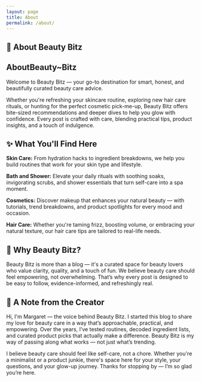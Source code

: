 ```yaml
---
layout: page
title: About
permalink: /about/
---
```


## 💖 About Beauty Bitz
<h2>About<span style="font-weight: bold; font-family: $helveticaNeue;">Beauty~Bitz</span></h2>

Welcome to Beauty Bitz — your go-to destination for smart, honest, and beautifully curated beauty care advice.

Whether you're refreshing your skincare routine, exploring new hair care rituals, or hunting for the perfect cosmetic pick-me-up, Beauty Bitz offers bite-sized recommendations and deeper dives to help you glow with confidence. Every post is crafted with care, blending practical tips, product insights, and a touch of indulgence.

## ✨ What You'll Find Here
**Skin Care:** From hydration hacks to ingredient breakdowns, we help you build routines that work for your skin type and lifestyle.

**Bath and Shower:** Elevate your daily rituals with soothing soaks, invigorating scrubs, and shower essentials that turn self-care into a spa moment.

**Cosmetics:** Discover makeup that enhances your natural beauty — with tutorials, trend breakdowns, and product spotlights for every mood and occasion.

**Hair Care:** Whether you're taming frizz, boosting volume, or embracing your natural texture, our hair care tips are tailored to real-life needs.

## 🌸 Why Beauty Bitz?
Beauty Bitz is more than a blog — it's a curated space for beauty lovers who value clarity, quality, and a touch of fun. We believe beauty care should feel empowering, not overwhelming. That’s why every post is designed to be easy to follow, evidence-informed, and refreshingly real.

## 💬 A Note from the Creator
Hi, I'm Margaret — the voice behind Beauty Bitz. I started this blog to share my love for beauty care in a way that’s approachable, practical, and empowering. Over the years, I’ve tested routines, decoded ingredient lists, and curated product picks that actually make a difference. Beauty Bitz is my way of passing along what works — not just what’s trending.

I believe beauty care should feel like self-care, not a chore. Whether you're a minimalist or a product junkie, there's space here for your style, your questions, and your glow-up journey. Thanks for stopping by — I’m so glad you’re here.

<style>
  @media only screen and (min-width: 820px) and (max-width: 2000px) {
  /* Indent Content  */  
  .site-name {
    margin-top: -10px;
  }  

 .page {
    width: 800px;
    margin-left: 100px;
    margin-right: 50px;
  }

  } /*End Desktop */

   @media only screen and (max-width: 780px) { 
    .page {
    margin-left: 15px;
    margin-right: 20px;
    }

  } /* End Mobile */  
</style>
